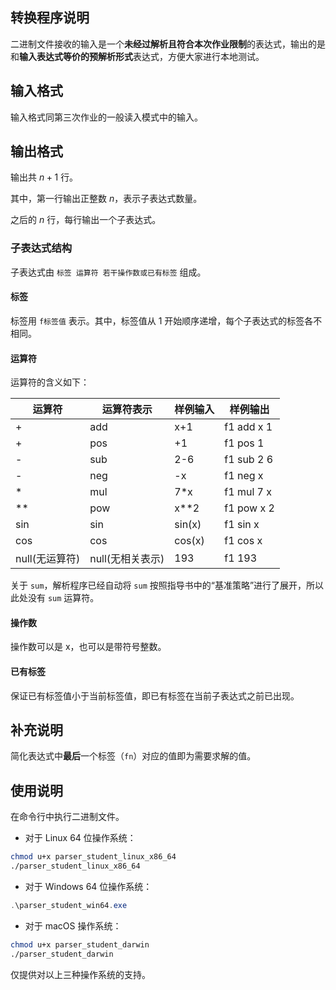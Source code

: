 ## 转换程序说明

二进制文件接收的输入是一个**未经过解析且符合本次作业限制**的表达式，输出的是和**输入表达式等价的预解析形式**表达式，方便大家进行本地测试。

## 输入格式

输入格式同第三次作业的一般读入模式中的输入。

## 输出格式

输出共 $n + 1$ 行。

其中，第一行输出正整数 $n$，表示子表达式数量。

之后的 $n$ 行，每行输出一个子表达式。

### 子表达式结构

子表达式由 `标签 运算符 若干操作数或已有标签` 组成。

#### 标签

标签用 `f标签值` 表示。其中，标签值从 1 开始顺序递增，每个子表达式的标签各不相同。

#### 运算符

运算符的含义如下：

| 运算符         | 运算符表示       | 样例输入 | 样例输出   |
| -------------- | ---------------- | -------- | ---------- |
| \+             | add              | x+1      | f1 add x 1 |
| \+             | pos              | +1       | f1 pos 1   |
| \-             | sub              | 2-6      | f1 sub 2 6 |
| \-             | neg              | -x       | f1 neg x   |
| \*             | mul              | 7\*x     | f1 mul 7 x |
| \*\*           | pow              | x\*\*2   | f1 pow x 2 |
| sin            | sin              | sin(x)   | f1 sin x   |
| cos            | cos              | cos(x)   | f1 cos x   |
| null(无运算符) | null(无相关表示) | 193      | f1 193     |

关于 `sum`，解析程序已经自动将 `sum` 按照指导书中的“基准策略”进行了展开，所以此处没有 `sum` 运算符。

#### 操作数

操作数可以是 x，也可以是带符号整数。

#### 已有标签

保证已有标签值小于当前标签值，即已有标签在当前子表达式之前已出现。

## 补充说明

简化表达式中**最后**一个标签（`fn`）对应的值即为需要求解的值。

## 使用说明

在命令行中执行二进制文件。

- 对于 Linux 64 位操作系统：

```bash
chmod u+x parser_student_linux_x86_64
./parser_student_linux_x86_64
```

- 对于 Windows 64 位操作系统：

```powershell
.\parser_student_win64.exe
```

- 对于 macOS 操作系统：

```sh
chmod u+x parser_student_darwin
./parser_student_darwin
```

仅提供对以上三种操作系统的支持。